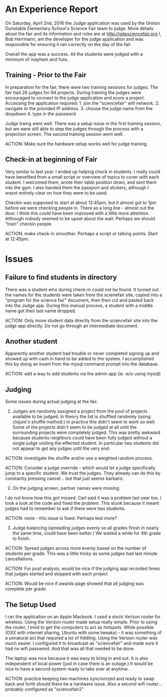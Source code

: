 

# An Experience Report

On Saturday, April 2nd, 2016 the Judge application was used by the Groton Dunstable Elementary School's Science Fair team
to judge.  More details about the fair and its information and rules are at http://gdesciencefair.org
I, Bob Herrmann, am the developer for the judge application and was responsible for ensuring it ran correctly on the
day of the fair.

Overall the app was a success.   All the students were judged with a minimum of mayhem and fuss.


## Training - Prior to the Fair

In preparation for the fair, there were two training sessions for judges.   The fair had 26 judges for 94
projects.  During training the judges were encouraged to connect to the judge application and score a project.
Accessing the application required:  1. join the "sciencefair" wifi network.  2. navigate to the provided IP address.
3. choose the judge name from the dropdown  4. type in the password

Judge traing went well.  There was a setup issue in the first training session, but we were still able to
step the judges through the process with a projection screen.   The second training session went well.

ACTION: Make sure the hardware setup works well for judge training.

## Check-in at beginning of Fair

Very similar to last year.  I ended up helping check in students.   I really could have benefited from a small script
or overview of topics to cover with each student.   I welcomed them, wrote their table position down, and
sent them into the gym.   I also handed them the passport and stickers, although I wasnt entirely clear on
how they were to be used.

Checkin was supposed to start at about 12:45pm, but it almost got to 1pm before we were checking people in.
There as a long line - almost out the door.   I think this could have
been improved with a little more attention.  Although nobody seemed to be upset about the wait.
Perhaps we should "train" checkin people.

ACTION: make check-in smoother.   Perhaps a script or talking points.   Start at 12:45pm.

# Issues

## Failure to find students in directory

There was a student who during check-in could not be found.  It turned out the names for the students
were taken from the scienefair site, copied into a "program for the science fair" document, then then
cut and pasted back into the Judge app.  During this manual process, a student with a middle name got
their last name dropped.

ACTION: Only move student data directly from the sciencefair site into the judge app directly.   Do not
go through an intermediate document.

## Another student

Apparently another student had trouble or never completed signing up and showed up with cash in hand to be added to the
system.   I accomplished this by doing an insert from the mysql command prompt into the database.

ACTION: add a way to add students via the admin app (ie. w/o using mysql)


## Judging

Some issues during actual judging at the fair.

1.  Judges are randomly assigned a project from the pool of projects available to be judged.  In theory the list is
shuffled randomly (using clojure's shuffle method.)   In practice this didn't seem to work so well.   Some of the
projects didn't seem to be judged at all until the surrounding projects were completely judged.    This was pretty
awkward because students neighbors could have been fully judged without a single judge visiting the effected student.
In particular two students did not appear to get any judges until the very end.

ACTION: investigate the shuffle and/or use a weighted random process.

ACTION: Consider a judge override - which would let a judge specifically jump to a specific student.  We trust the
judges.   They already can do this by constantly pressing cancel .. but that just seems barbaric.

2. On the judging screen, partner names were missing.

I do not know how this got missed.   Carl said it was a problem last year too.    I took a look at the code and fixed
the problem.    This stunk because it meant judges had to remember to ask if there were two
students.

ACTION: none - this issue is fixed.  Perhaps test more?

3. Judge balancing (spreading judges evenly so all grades finish in nearly the same time, could have been better.)
We waited a while for 4th grade to finish.

ACTION: Spread judges across more evenly based on the number of students per grade.   This was a little tricky
as some judges had last minute cancellations.

ACTION: For post analysis, would be nice if the judging app recorded times that judges started and stopped with
each project

ACTION: Would be nice if awards page showed that all judging was complete per grade.


## The Setup Used

I ran the application on an Apple Macbook.  I used a stock Verizon router for wireless.  Using the Verizon router
made setup really simple.   Prior to using the router, I tried to get the computers to act as hotspots.  While
possible (OSX with internet sharing, Ubuntu with some tweaks) - it was something of a unnatural act that required
a lot of fiddling.  Using the Verizon router was much easier.  I configured it to broadcast as "sciencefair"
and made sure it had no wifi password.   And that was all that needed to be done.

The laptop was nice because it was easy to bring in and out.  It is also independent of local power (just in case
there is an outage.)  It would be nice to have a second system ready to take over at anytime.

ACTION: practice keeping two machines syncronized and ready to swap back and forth should there be a hardware
issue.   Also a second wifi router... probably configured as "sciencefair2"



